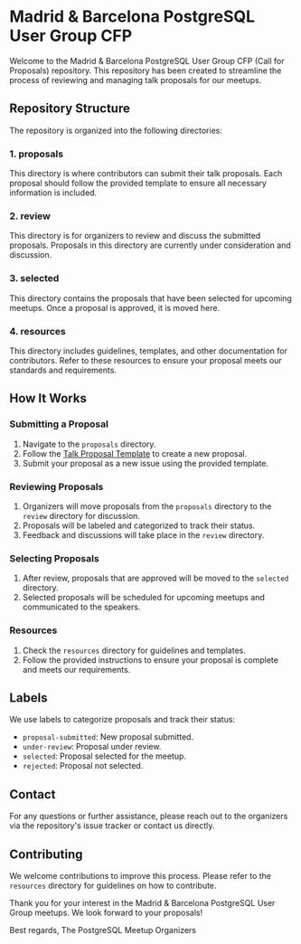 # Madrid & Barcelona PostgreSQL User Group CFP

Welcome to the Madrid & Barcelona PostgreSQL User Group CFP (Call for Proposals) repository. This repository has been created to streamline the process of reviewing and managing talk proposals for our meetups.

## Repository Structure

The repository is organized into the following directories:

### 1. proposals
This directory is where contributors can submit their talk proposals. Each proposal should follow the provided template to ensure all necessary information is included.

### 2. review
This directory is for organizers to review and discuss the submitted proposals. Proposals in this directory are currently under consideration and discussion.

### 3. selected
This directory contains the proposals that have been selected for upcoming meetups. Once a proposal is approved, it is moved here.

### 4. resources
This directory includes guidelines, templates, and other documentation for contributors. Refer to these resources to ensure your proposal meets our standards and requirements.

## How It Works

### Submitting a Proposal
1. Navigate to the `proposals` directory.
2. Follow the [Talk Proposal Template](proposals/README.md) to create a new proposal.
3. Submit your proposal as a new issue using the provided template.

### Reviewing Proposals
1. Organizers will move proposals from the `proposals` directory to the `review` directory for discussion.
2. Proposals will be labeled and categorized to track their status.
3. Feedback and discussions will take place in the `review` directory.

### Selecting Proposals
1. After review, proposals that are approved will be moved to the `selected` directory.
2. Selected proposals will be scheduled for upcoming meetups and communicated to the speakers.

### Resources
1. Check the `resources` directory for guidelines and templates.
2. Follow the provided instructions to ensure your proposal is complete and meets our requirements.

## Labels

We use labels to categorize proposals and track their status:
- `proposal-submitted`: New proposal submitted.
- `under-review`: Proposal under review.
- `selected`: Proposal selected for the meetup.
- `rejected`: Proposal not selected.

## Contact

For any questions or further assistance, please reach out to the organizers via the repository's issue tracker or contact us directly.

## Contributing

We welcome contributions to improve this process. Please refer to the `resources` directory for guidelines on how to contribute.

Thank you for your interest in the Madrid & Barcelona PostgreSQL User Group meetups. We look forward to your proposals!

Best regards,
The PostgreSQL Meetup Organizers

